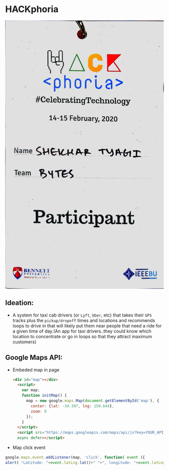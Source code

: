 # HACKphoria
![Hackphoria](./hackphoria.jpg)

## Ideation:
 - A system for taxi cab drivers (or `Lyft`, `Uber`, etc) that takes their `GPS` tracks plus the `pickup/dropoff` times and locations and recommends loops to drive in that will likely put them near people that need a ride for a given time of day.(An app for taxi drivers..they could know which location to concentrate or go in loops so that they attract maximum customers)

## Google Maps API:
- Embeded map in page 
  ```html
  <div id="map"></div>
    <script>
      var map;
      function initMap() {
        map = new google.maps.Map(document.getElementById('map'), {
          center: {lat: -34.397, lng: 150.644},
          zoom: 8
        });
      }
    </script>
    <script src="https://maps.googleapis.com/maps/api/js?key=YOUR_API_KEY&callback=initMap"
    async defer></script>
  ```
 - Map click event
  ```js 
  google.maps.event.addListener(map, 'click', function( event ){
  alert( "Latitude: "+event.latLng.lat()+" "+", longitude: "+event.latLng.lng() ); }); 
  ```

